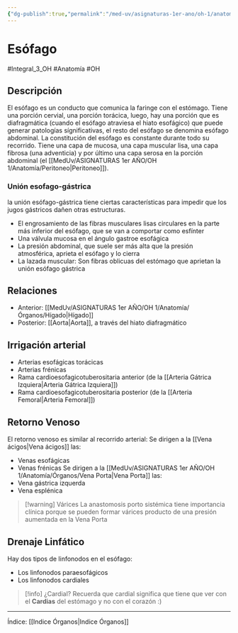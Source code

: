 ```yaml
---
{"dg-publish":true,"permalink":"/med-uv/asignaturas-1er-ano/oh-1/anatomia/organos/esofago/"}
---
```


# Esófago
#Integral_3_OH #Anatomía #OH 
## Descripción
El esófago es un conducto que comunica la faringe con el estómago. Tiene una porción cervial, una porción torácica, luego, hay una porción que es diafragmática (cuando el esófago atraviesa el hiato esofágico) que puede generar patologías sígnificativas, el resto del esófago se denomina esófago abdominal. 
La constitución del esófago es constante durante todo su recorrido. Tiene una capa de mucosa, una capa muscular lisa, una capa fibrosa (una adventicia) y por último una capa serosa en la porción abdominal (el [[MedUv/ASIGNATURAS 1er AÑO/OH 1/Anatomía/Peritoneo\|Peritoneo]]).
### Unión esofago-gástrica
la unión esófago-gástrica tiene ciertas características para impedir que los jugos gástricos dañen otras estructuras.
- El engrosamiento de las fibras musculares lisas circulares en la parte más inferior del esófago, que se van a comportar como esfínter
- Una válvula mucosa en el ángulo gastroe esofágica
- La presión abdominal, que suele ser más alta que la presión atmosférica, aprieta el esófago y lo cierra
- La lazada muscular: Son fibras oblicuas del estómago que aprietan la unión esófago gástrica
## Relaciones
- Anterior: [[MedUv/ASIGNATURAS 1er AÑO/OH 1/Anatomía/Órganos/Hígado\|Hígado]]
- Posterior: [[Aorta\|Aorta]], a través del hiato diafragmático
## Irrigación arterial
- Arterias esofágicas torácicas
- Arterias frénicas
- Rama cardioesofagicotuberositaria anterior (de la [[Arteria Gátrica Izquiera\|Arteria Gátrica Izquiera]])
- Rama cardioesofagicotuberositaria posterior (de la [[Arteria Femoral\|Arteria Femoral]])
## Retorno Venoso
El retorno venoso es similar al recorrido arterial:
Se dirigen a la [[Vena ácigos\|Vena ácigos]] las:
- Venas esofágicas
- Venas frénicas
Se dirigen a la [[MedUv/ASIGNATURAS 1er AÑO/OH 1/Anatomía/Órganos/Vena Porta\|Vena Porta]] las:
- Vena gástrica izquerda
- Vena esplénica

> [!warning] Várices
> La anastomosis porto sistémica tiene importancia clínica porque se pueden formar várices producto de una presión aumentada en la Vena Porta

## Drenaje Linfático
Hay dos tipos de linfonodos en el esófago:
- Los linfonodos paraesofágicos
- Los linfonodos cardiales

> [!info] ¿Cardial?
> Recuerda que cardial significa que tiene que ver con el **Cardias** del estómago y no con el corazón :)

--- 
Índice: [[Indice Órganos\|Indice Órganos]]